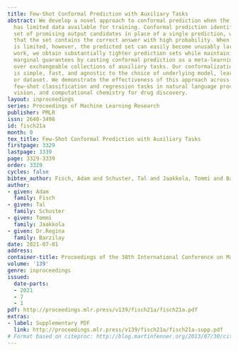 ```yaml
---
title: Few-Shot Conformal Prediction with Auxiliary Tasks
abstract: We develop a novel approach to conformal prediction when the target task
  has limited data available for training. Conformal prediction identifies a small
  set of promising output candidates in place of a single prediction, with guarantees
  that the set contains the correct answer with high probability. When training data
  is limited, however, the predicted set can easily become unusably large. In this
  work, we obtain substantially tighter prediction sets while maintaining desirable
  marginal guarantees by casting conformal prediction as a meta-learning paradigm
  over exchangeable collections of auxiliary tasks. Our conformalization algorithm
  is simple, fast, and agnostic to the choice of underlying model, learning algorithm,
  or dataset. We demonstrate the effectiveness of this approach across a number of
  few-shot classification and regression tasks in natural language processing, computer
  vision, and computational chemistry for drug discovery.
layout: inproceedings
series: Proceedings of Machine Learning Research
publisher: PMLR
issn: 2640-3498
id: fisch21a
month: 0
tex_title: Few-Shot Conformal Prediction with Auxiliary Tasks
firstpage: 3329
lastpage: 3339
page: 3329-3339
order: 3329
cycles: false
bibtex_author: Fisch, Adam and Schuster, Tal and Jaakkola, Tommi and Barzilay, Dr.Regina
author:
- given: Adam
  family: Fisch
- given: Tal
  family: Schuster
- given: Tommi
  family: Jaakkola
- given: Dr.Regina
  family: Barzilay
date: 2021-07-01
address:
container-title: Proceedings of the 38th International Conference on Machine Learning
volume: '139'
genre: inproceedings
issued:
  date-parts:
  - 2021
  - 7
  - 1
pdf: http://proceedings.mlr.press/v139/fisch21a/fisch21a.pdf
extras:
- label: Supplementary PDF
  link: http://proceedings.mlr.press/v139/fisch21a/fisch21a-supp.pdf
# Format based on citeproc: http://blog.martinfenner.org/2013/07/30/citeproc-yaml-for-bibliographies/
---
```

